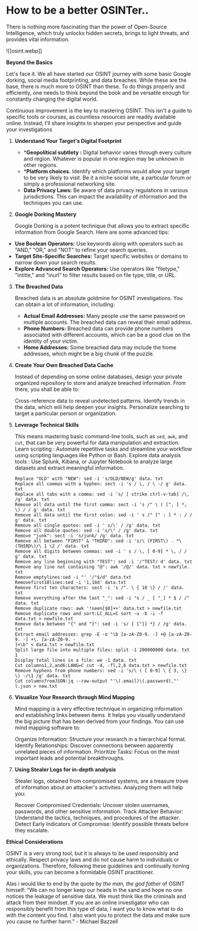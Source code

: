 # How to be a better OSINTer..

There is nothing more fascinating than the power of Open-Source Intelligence, which truly unlocks hidden secrets, brings to light threats, and provides vital information. 

![[osint.webp]]


**Beyond the Basics**

Let's face it. We all have started our OSINT journey with some basic Google dorking, social media footprinting, and data breaches. While these are the base, there is much more to OSINT than these. To do things properly and efficiently, one needs to think beyond the book and be versatile enough for constantly changing the digital world.

Continuous improvement is the key to mastering OSINT. This isn't a guide to specific tools or courses, as countless resources are readily available online. Instead, I'll share insights to sharpen your perspective and guide your investigations

1. **Understand Your Target's Digital Footprint**

	* ***Geopolitical subtlety :** Digital behavior varies through every culture and region. Whatever is popular in one region may be unknown in other regions.
	* ***Platform choices.** Identify which platforms would allow your target to be very likely to visit. Be it a niche social site, a particular forum or simply a professional networking site.
	* **Data Privacy Laws:** Be aware of data privacy regulations in various jurisdictions. This can impact the availability of information and the techniques you can use.

2. **Google Dorking Mastery**

	Google Dorking is a potent technique that allows you to extract specific information from Google Search. Here are some advanced tips:

* **Use Boolean Operators:** Use keywords along with operators such as "AND," "OR," and "NOT" to refine your search queries.
* **Target Site-Specific Searches:** Target specific websites or domains to narrow down your search results.
* **Explore Advanced Search Operators:** Use operators like "filetype," "intitle," and "inurl" to filter results based on file type, title, or URL.

3.  **The Breached Data**

	 Breached data is an absolute goldmine for OSINT investigations. You can obtain a lot of information, including:
	
	* **Actual Email Addresses:** Many people use the same password on multiple accounts. The breached data can reveal their email address.
	* **Phone Numbers:** Breached data can provide phone numbers associated with different accounts, which can be a good clue on the identity of your victim.
	* **Home Addresses:** Some breached data may include the home addresses, which might be a big chunk of the puzzle.

4. **Create Your Own Breached Data Cache**

	Instead of depending on some online databases, design your private organized repository to store and analyze breached information. From there, you shall be able to:
	 
	Cross-reference data to reveal undetected patterns.
	Identify trends in the data, which will help deepen your insights.
	Personalize searching to target a particular person or organization.

5. **Leverage Technical Skills**

	This means mastering basic command-line tools, such as `sed`, `awk`, and `cut`, that can be very powerful for data manipulation and extraction.
	 Learn scripting : Automate repetitive tasks and streamline your workflow using scripting languages like Python or Bash.
	 Explore data analysis tools : Use Splunk, Kibana, or Jupyter Notebook to analyze large datasets and extract meaningful information.
	 
	 
	``` shell
	Replace "OLD" with "NEW": sed -i 's/OLD/NEW/g' data. txt
	Replace all commas with a hyphen: sect -i 's / \, / \ -/ g' data. txt
	Replace all tabs with a comma: sed -i 's/ [ strike ctrl-v-tab] /\, /g' data. txt
	Remove all data until the first comma: sect -i 's /" \ ( [", ] *, \) / / g' data. txt
	Remove all data until the first colon: sed -i ' s /" [" : ] * : / / g' data. txt
	Remove all single quotes: sed -i ' s/\' / /g' data. txt
	Remove all double quotes: sed -i 's/\" / /g' data. txt
	Remove "junk": sect -i 's/junk/ /g' data. txt
	Remove all between "FIRST" & "THIRD": sed -i 's/\ (FIRST\) . *\(THIRD\)/\ 1 \2 /' data. txt
	Remove all digits between commas: sed -i ' s / \, [ 0-9] * \, / / g' data. txt
	Remove any line beginning with "TEST": sed -i '/"TEST/ d' data. txt
	Remove any line not containing "@": awk '/@/' data. txt > newfile. txt
	Remove emptylines:sed -i "' '/"$/d" data.txt
	Removefirst10lines:sed -i '1,10d' data.txt
	Remove first ten characters: sect -i 's /". \ { 10 \} / /' data. txt
	Remove everything after the last "_": sed -i "s / _ [ "_] * $ / /" data. txt
	Remove duplicate rows: awk '!seen[$0]++' data.txt > newfile.txt
	Remove duplicate rows and sort:LC_ALL=C sort -u -b -i -f
	data.txt > newfile.txt
	Remove data between "{" and "}": sed -i 's/ { ["}] *} / /g' data. txt
	Extract email addresses: grep -E -o "\b [a-zA-Z0-9. -] +@ [a-zA-Z0-9. -] +\. [a-zA-Z0-9. -
	]+\b" < data.txt > newfile.txt
	Split large file into multiple files: split -1 200000000 data. txt 1
	Display total lines in a file: we -1 data. txt
	Cut columns1,2,and6:LANG=C cut -d, -fl,2,6 data.txt > newfile.txt
	Remove hyphens from phone numbers: sed -i 's/\ ( [ 0-9] \ { 3, \} \) -/\1 /g' data. txt
	Cut columnsfromJSON:jq --raw-output "'\(.email)\(.password),"' l.json > new.txt
	```

6. **Visualize Your Research through Mind Mapping**

	Mind mapping is a very effective technique in organizing information and establishing links between items. It helps you visually understand the big picture that has been derived from your findings. You can use mind mapping software to:
	
	Organize Information: Structure your research in a hierarchical format.
	Identify Relationships: Discover connections between apparently unrelated pieces of information.
	Prioritize Tasks: Focus on the most important leads and potential breakthroughs.

7. **Using Stealer Logs for in-depth analysis**

	Stealer logs, obtained from compromised systems, are a treasure trove of information about an attacker's activities. Analyzing them will help you:
	
	Recover Compromised Credentials: Uncover stolen usernames, passwords, and other sensitive information.
	Track Attacker Behavior: Understand the tactics, techniques, and procedures of the attacker.
	Detect Early Indicators of Compromise: Identify possible threats before they escalate.

**Ethical Considerations**

OSINT is a very strong tool, but it is always to be used responsibly and ethically. Respect privacy laws and do not cause harm to individuals or organizations. Therefore, following these guidelines and continually honing your skills, you can become a formidable OSINT practitioner.

Alas i would like to end by the quote by *the man, the god father* of OSINT himself:
"We can no longer keep our heads in the sand and hope no one notices the leakage of sensitive data. We must think like the criminals and attack from their mindset. If you are an online investigator who can responsibly benefit from this type of data, I want you to know what to do with the content you find. I also want you to protect the data and make sure you cause no further harm." - Michael Bazzell

